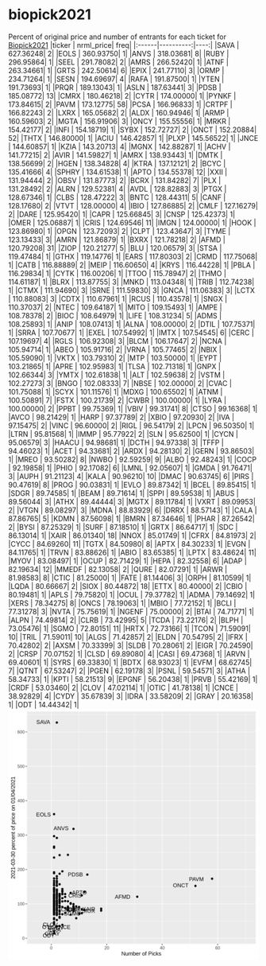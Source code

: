 # biopick2021
Percent of original price and number of entrants for each ticket for [Biopick2021](https://twitter.com/hashtag/Biopick2021)
|ticker | nrml_price| freq|
|:------|----------:|----:|
|SAVA   |  627.36248|    2|
|EOLS   |  360.93750|    1|
|ANVS   |  318.03681|    8|
|RUBY   |  296.95864|    1|
|SEEL   |  291.78082|    2|
|AMRS   |  266.52420|    1|
|ATNF   |  263.34661|    1|
|GRTS   |  242.50614|    6|
|EPIX   |  241.77110|    3|
|ORMP   |  234.71264|    1|
|SESN   |  194.69697|    4|
|RAFA   |  191.87500|    1|
|YTEN   |  191.73693|    1|
|PRQR   |  189.13043|    1|
|ASLN   |  187.63441|    3|
|PDSB   |  185.08772|   13|
|CMRX   |  180.46218|    2|
|CYTR   |  174.00000|    1|
|PYNKF  |  173.84615|    2|
|PAVM   |  173.12775|   58|
|PCSA   |  166.96833|    1|
|CRTPF  |  166.82243|    2|
|LXRX   |  165.05682|    2|
|ALDX   |  160.94946|    1|
|ARMP   |  160.59603|    2|
|MGTA   |  156.91906|    3|
|ONCY   |  155.55556|    1|
|MRKR   |  154.42177|    2|
|INFI   |  154.18719|    1|
|SYBX   |  152.72727|    2|
|ONCT   |  152.20884|   52|
|THTX   |  146.80000|    1|
|ACIU   |  146.42857|    1|
|PLXP   |  145.56522|    1|
|JNCE   |  144.60857|    1|
|KZIA   |  143.20713|    4|
|MGNX   |  142.88287|    1|
|ACHV   |  141.77215|    2|
|AVIR   |  141.59827|    1|
|AMRX   |  138.93443|    1|
|DMTK   |  138.56699|    2|
|HGEN   |  138.34828|    4|
|KTRA   |  137.12121|    2|
|BCYC   |  135.41666|    4|
|SPHRY  |  134.61538|    1|
|APTO   |  134.55378|   12|
|XXII   |  131.94444|    2|
|OBSV   |  131.87773|    2|
|BCRX   |  131.84282|    7|
|PLX    |  131.28492|    2|
|ALRN   |  129.52381|    4|
|AVDL   |  128.82883|    3|
|PTGX   |  128.67346|    1|
|CLBS   |  128.47222|    3|
|BNTC   |  128.44311|    5|
|CANF   |  128.17680|    2|
|VTVT   |  128.00000|    4|
|IBIO   |  127.86885|    2|
|CMLF   |  127.16279|    2|
|DARE   |  125.95420|    1|
|CAPR   |  125.66845|    3|
|CNSP   |  125.42373|    1|
|OMER   |  125.06887|    1|
|CRIS   |  124.69546|   11|
|IMGN   |  124.00000|    1|
|HOOK   |  123.86980|    1|
|OPGN   |  123.72093|    2|
|CLPT   |  123.43647|    3|
|TYME   |  123.13433|    3|
|AMRN   |  121.86879|    1|
|BXRX   |  121.78218|    2|
|AFMD   |  120.79208|   31|
|ZIOP   |  120.21277|    5|
|BLU    |  120.06579|    3|
|STSA   |  119.47484|    1|
|GTHX   |  119.14776|    1|
|EARS   |  117.80303|    2|
|CRMD   |  117.75068|    1|
|CATB   |  116.88889|    2|
|MEIP   |  116.60650|    4|
|KRYS   |  116.44228|    1|
|PBLA   |  116.29834|    1|
|CYTK   |  116.00206|    1|
|TTOO   |  115.78947|    2|
|THMO   |  114.61187|    1|
|BLRX   |  113.87755|    3|
|MNKD   |  113.04348|    1|
|TRIB   |  112.74238|    1|
|CTMX   |  111.94690|    3|
|SRNE   |  111.59830|    3|
|GNCA   |  111.06383|    3|
|LCTX   |  110.88083|    3|
|CDTX   |  110.67961|    1|
|RCUS   |  110.43578|    1|
|SNGX   |  110.37037|    2|
|NTEC   |  109.64187|    1|
|MITO   |  109.15493|    1|
|AMPE   |  108.78378|    2|
|BIOC   |  108.64979|    1|
|LIFE   |  108.31234|    5|
|ADMS   |  108.25893|    1|
|ANIP   |  108.07413|    1|
|ALNA   |  108.00000|    2|
|DTIL   |  107.75371|    1|
|SRRA   |  107.70677|    1|
|EXEL   |  107.54992|    1|
|IMTX   |  107.54545|    6|
|CERC   |  107.19697|    4|
|RGLS   |  106.92308|    3|
|BLCM   |  106.17647|    2|
|NCNA   |  105.94714|    1|
|ABEO   |  105.91716|    2|
|VRNA   |  105.77465|    2|
|NBIX   |  105.59090|    1|
|VKTX   |  103.79310|    2|
|MTP    |  103.50000|    1|
|EYPT   |  103.21865|    1|
|APRE   |  102.95983|    1|
|TLSA   |  102.71318|    1|
|GNPX   |  102.66344|    3|
|YMTX   |  102.61838|    1|
|ALT    |  102.59638|    2|
|VSTM   |  102.27273|    3|
|BNGO   |  102.08333|    7|
|NBSE   |  102.00000|    2|
|CVAC   |  101.75088|    1|
|SCYX   |  101.11576|    1|
|MDXG   |  100.65502|    1|
|ATNM   |  100.50891|    7|
|FSTX   |  100.21739|    2|
|CWBR   |  100.00000|    1|
|LYRA   |  100.00000|    2|
|PPBT   |   99.75369|    1|
|VBIV   |   99.31741|    8|
|CTSO   |   99.16368|    1|
|AVCO   |   98.21429|    1|
|HARP   |   97.37789|    2|
|XBIO   |   97.20930|    2|
|IVA    |   97.15475|    2|
|VINC   |   96.60000|    2|
|RIGL   |   96.54179|    2|
|LPCN   |   96.50350|    1|
|LTRN   |   95.81568|    1|
|IMMP   |   95.77922|    2|
|SLN    |   95.62500|    1|
|CYCN   |   95.06579|    3|
|HAACU  |   94.98681|    1|
|DCTH   |   94.97338|    3|
|TFFP   |   94.46023|    1|
|ACET   |   94.33681|    2|
|ARDX   |   94.28130|    2|
|GERN   |   93.86503|    1|
|MREO   |   93.50282|    8|
|NWBO   |   92.59259|    9|
|ALBO   |   92.48243|    1|
|COCP   |   92.19858|    1|
|PHIO   |   92.17082|    6|
|LMNL   |   92.05607|    1|
|GMDA   |   91.76471|    3|
|AUPH   |   91.21123|    4|
|KALA   |   90.96210|   10|
|DMAC   |   90.63745|    6|
|PIRS   |   90.47619|    8|
|PROG   |   90.03831|    1|
|EVLO   |   89.87342|    1|
|BCEL   |   89.85415|    1|
|SDGR   |   89.74585|    1|
|BEAM   |   89.71614|    1|
|SPPI   |   89.59538|    1|
|ABUS   |   89.56044|    3|
|ATHX   |   89.44444|    3|
|MGTX   |   89.11784|    1|
|VXRT   |   89.09953|    2|
|VTGN   |   89.08297|    3|
|MDNA   |   88.83929|    6|
|DRRX   |   88.57143|    1|
|CALA   |   87.86765|    5|
|KDMN   |   87.56098|    1|
|BMRN   |   87.34646|    1|
|PHAR   |   87.26542|    2|
|BYSI   |   87.25329|    1|
|SURF   |   87.18510|    1|
|GRTX   |   86.64717|    1|
|SDC    |   86.13014|    1|
|XAIR   |   86.01340|   18|
|NNOX   |   85.01749|    1|
|CFRX   |   84.81973|    2|
|CYCC   |   84.69260|   11|
|TGTX   |   84.50980|    8|
|APTX   |   84.30233|    1|
|EVGN   |   84.11765|    1|
|TRVN   |   83.88626|    1|
|ABIO   |   83.65385|    1|
|LPTX   |   83.48624|   11|
|MYOV   |   83.08497|    1|
|OCUP   |   82.71429|    1|
|HEPA   |   82.32558|    6|
|ADAP   |   82.19634|   12|
|MMEDF  |   82.13058|    2|
|QURE   |   82.07291|    1|
|ARWR   |   81.98583|    8|
|CTIC   |   81.25000|    1|
|FATE   |   81.14406|    3|
|ORPH   |   81.10599|    1|
|LQDA   |   80.66667|    2|
|SIOX   |   80.44872|   18|
|ETTX   |   80.40000|    2|
|CBIO   |   80.19481|    1|
|APLS   |   79.75820|    1|
|OCUL   |   79.37782|    1|
|ADMA   |   79.14692|    1|
|XERS   |   78.34275|    8|
|ONCS   |   78.19063|    1|
|MBIO   |   77.72152|    1|
|BCLI   |   77.31278|    3|
|NVTA   |   75.75619|    1|
|NGENF  |   75.00000|    2|
|BTAI   |   74.71771|    1|
|ALPN   |   74.49814|    2|
|CLRB   |   73.42995|    5|
|TCDA   |   73.22176|    2|
|BLPH   |   73.05476|    1|
|SGMO   |   72.80151|   11|
|HRTX   |   72.73166|    1|
|TCON   |   71.59091|   10|
|TRIL   |   71.59011|   10|
|ALGS   |   71.42857|    2|
|ELDN   |   70.54795|    2|
|IFRX   |   70.42802|    2|
|AXSM   |   70.33399|    3|
|SLDB   |   70.28061|    2|
|EIGR   |   70.24590|    2|
|CRSP   |   70.07152|    1|
|CLSD   |   69.89080|    4|
|CASI   |   69.47368|    1|
|ARVN   |   69.40601|    1|
|SYRS   |   69.33830|    1|
|BDTX   |   68.93023|    1|
|EVFM   |   68.62745|    7|
|QTNT   |   67.53247|    2|
|PGEN   |   62.19178|    3|
|PSNL   |   59.54571|    3|
|ATHA   |   58.34733|    1|
|KPTI   |   58.21513|    9|
|EPGNF  |   56.20438|    1|
|PRVB   |   55.42169|    1|
|CRDF   |   53.03460|    2|
|CLOV   |   47.02114|    1|
|OTIC   |   41.78138|    1|
|CNCE   |   38.92829|    4|
|CYDY   |   35.67839|    3|
|IDRA   |   33.58209|    2|
|GRAY   |   20.16358|    1|
|ODT    |   14.44342|    1|
![retvspicks](biopicks.png?raw=true)
